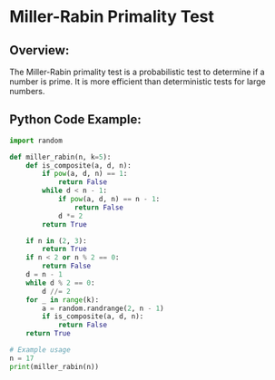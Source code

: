 # **Miller-Rabin Primality Test**

## **Overview:**
The Miller-Rabin primality test is a probabilistic test to determine if a number is prime. It is more efficient than deterministic tests for large numbers.

## **Python Code Example:**

```python
import random

def miller_rabin(n, k=5):
    def is_composite(a, d, n):
        if pow(a, d, n) == 1:
            return False
        while d < n - 1:
            if pow(a, d, n) == n - 1:
                return False
            d *= 2
        return True

    if n in (2, 3):
        return True
    if n < 2 or n % 2 == 0:
        return False
    d = n - 1
    while d % 2 == 0:
        d //= 2
    for _ in range(k):
        a = random.randrange(2, n - 1)
        if is_composite(a, d, n):
            return False
    return True

# Example usage
n = 17
print(miller_rabin(n))
```

